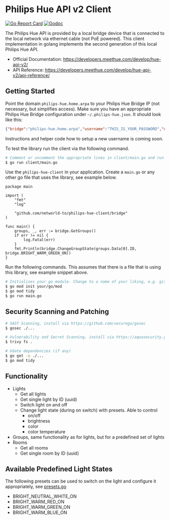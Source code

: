# Philips Hue API v2 Client

[![Go Report Card](https://goreportcard.com/badge/github.com/networld-to/philips-hue-client)](https://goreportcard.com/report/github.com/networld-to/philips-hue-client)
[![Godoc](https://godoc.org/github.com/networld-to/philips-hue-client?status.svg)](https://pkg.go.dev/github.com/networld-to/philips-hue-client/bridge)

The Philips Hue API is provided by a local bridge device that is connected to
the local network via ethernet cable (not PoE powered). This client implementation
in golang implements the second generation of this local Philips Hue API.

* Official Documentation: https://developers.meethue.com/develop/hue-api-v2/
* API Reference: https://developers.meethue.com/develop/hue-api-v2/api-reference/

## Getting Started

Point the domain `philips-hue.home.arpa` to your Philips Hue Bridge IP (not
necessary, but simplifies access). Make sure you have an appropriate Philips Hue
Bridge configuration under `~/.philips-hue.json`. It should look like this:

```json
{"bridge":"philips-hue.home.arpa","username":"THIS_IS_YOUR_PASSWORD","devicetype":"node-philips-hue"}
```

Instructions and helper code how to setup a new username is coming soon.

To test the library run the client via the following command.

```bash
# Comment or uncomment the appropriate lines in client/main.go and run
$ go run client/main.go
```

Use the `philips-hue-client` in your application. Create a `main.go` or any
other go file that uses the library, see example below.

```golang
package main

import (
	"fmt"
	"log"

	"github.com/networld-to/philips-hue-client/bridge"
)

func main() {
	groups, _, err := bridge.GetGroups()
	if err != nil {
		log.Fatal(err)
	}
	fmt.Println(bridge.ChangeGroupState(groups.Data[0].ID, bridge.BRIGHT_WARM_GREEN_ON))
}
```

Run the following commands. This assumes that there is a file that is using
this library, see example snippet above.

```bash
# Initializes your go module. Change to a name of your liking, e.g. github.com/yourusername/yourmodulename
$ go mod init your/go/mod
$ go mod tidy
$ go run main.go
```

## Security Scanning and Patching

```bash
# SAST Scanning, install via https://github.com/securego/gosec
$ gosec ./...

# Vulnerability and Secret Scanning, install via https://aquasecurity.github.io/trivy
$ trivy fs .

# Udate dependencies (if any)
$ go get -u ./...
$ go mod tidy
```

## Functionality

* Lights
    * Get all lights
    * Get single light by ID (uuid)
    * Switch light on and off
    * Change light state (during on switch) with presets. Able to control
        * on/off
        * brightness
        * color
        * color temperature
* Groups, same functionality as for lights, but for a predefined set of lights
* Rooms
    * Get all rooms
    * Get single room by ID (uuid)

## Available Predefined Light States

The following presets can be used to switch on the light and configure it
appropriately, see [presets.go](./bridge/presets.go)

* BRIGHT_NEUTRAL_WHITE_ON
* BRIGHT_WARM_RED_ON
* BRIGHT_WARM_GREEN_ON
* BRIGHT_WARM_BLUE_ON
